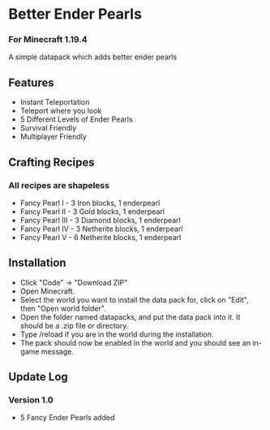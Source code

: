 # Better Ender Pearls
### For Minecraft 1.19.4
A simple datapack which adds better ender pearls

## Features
* Instant Teleportation
* Teleport where you look
* 5 Different Levels of Ender Pearls
* Survival Friendly
* Multiplayer Friendly

## Crafting Recipes
### All recipes are shapeless
* Fancy Pearl I - 3 Iron blocks, 1 enderpearl
* Fancy Pearl II - 3 Gold blocks, 1 enderpearl
* Fancy Pearl III - 3 Diamond blocks, 1 enderpearl
* Fancy Pearl IV - 3 Netherite blocks, 1 enderpearl
* Fancy Pearl V - 6 Netherite blocks, 1 enderpearl

## Installation
* Click "Code" -> "Download ZIP"
* Open Minecraft.
* Select the world you want to install the data pack for, click on "Edit", then "Open world folder".
* Open the folder named datapacks, and put the data pack into it. It should be a .zip file or directory.
* Type /reload if you are in the world during the installation.
* The pack should now be enabled in the world and you should see an in-game message.

## Update Log
### Version 1.0
* 5 Fancy Ender Pearls added
